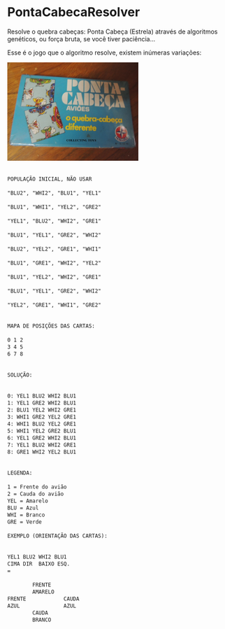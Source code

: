 # PontaCabecaResolver

Resolve o quebra cabeças: Ponta Cabeça (Estrela) através de algoritmos genéticos, ou força bruta, se você tiver paciência...



Esse é o jogo que o algoritmo resolve, existem inúmeras variações:

<img src="https://raw.githubusercontent.com/GustavoHennig/PontaCabecaResolver/master/quebra-cabeca-ponta-cabeca-aviao.jpg" width="300">

```

POPULAÇÃO INICIAL, NÃO USAR

"BLU2", "WHI2", "BLU1", "YEL1"

"BLU1", "WHI1", "YEL2", "GRE2"

"YEL1", "BLU2", "WHI2", "GRE1"

"BLU1", "YEL1", "GRE2", "WHI2"

"BLU2", "YEL2", "GRE1", "WHI1"

"BLU1", "GRE1", "WHI2", "YEL2"

"BLU1", "YEL2", "WHI2", "GRE1"

"BLU1", "YEL1", "GRE2", "WHI2"

"YEL2", "GRE1", "WHI1", "GRE2"


MAPA DE POSIÇÕES DAS CARTAS:

0 1 2
3 4 5
6 7 8


SOLUÇÃO:


0: YEL1 BLU2 WHI2 BLU1
1: YEL1 GRE2 WHI2 BLU1
2: BLU1 YEL2 WHI2 GRE1
3: WHI1 GRE2 YEL2 GRE1
4: WHI1 BLU2 YEL2 GRE1
5: WHI1 YEL2 GRE2 BLU1
6: YEL1 GRE2 WHI2 BLU1
7: YEL1 BLU2 WHI2 GRE1
8: GRE1 WHI2 YEL2 BLU1


LEGENDA:

1 = Frente do avião
2 = Cauda do avião
YEL = Amarelo
BLU = Azul
WHI = Branco
GRE = Verde

EXEMPLO (ORIENTAÇÃO DAS CARTAS):


YEL1 BLU2 WHI2 BLU1
CIMA DIR  BAIXO ESQ.
=

        FRENTE
        AMARELO
FRENTE            CAUDA 
AZUL              AZUL
        CAUDA
        BRANCO
```
